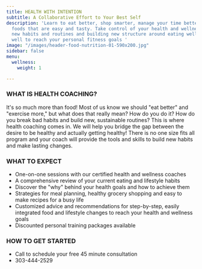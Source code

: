```yaml
---
title: HEALTH WITH INTENTION
subtitle: A Collaborative Effort to Your Best Self
description: 'Learn to eat better, shop smarter, manage your time better, prepare
  foods that are easy and tasty. Take control of your health and wellness by learning
  new habits and routines and building new structure around eating well and feeling
  well to reach your personal fitness goals '
image: "/images/header-food-nutrition-01-590x200.jpg"
sidebar: false
menu:
  wellness:
    weight: 1

---
```

### **WHAT IS HEALTH COACHING?**

It's so much more than food!  Most of us know we should "eat better" and "exercise more," but what does that really mean?  How do you do it? How do you break bad habits and build new, sustainable routines?  This is where health coaching comes in.  We will help you bridge the gap between the desire to be healthy and actually getting healthy!  There is no one size fits all program and your coach will provide the tools and skills to build new habits and make lasting changes.

### **WHAT TO EXPECT**

* One-on-one sessions with our certified health and wellness coaches
* A comprehensive review of your current eating and lifestyle habits
* Discover the "why" behind your health goals and how to achieve them
* Strategies for meal planning, healthy grocery shopping and easy to make recipes for a busy life
* Customized advice and recommendations for step-by-step, easily integrated food and lifestyle changes to reach your health and wellness goals
* Discounted personal training packages available

### **HOW TO GET STARTED**

* Call to schedule your free 45 minute consultation
* 303-444-2529